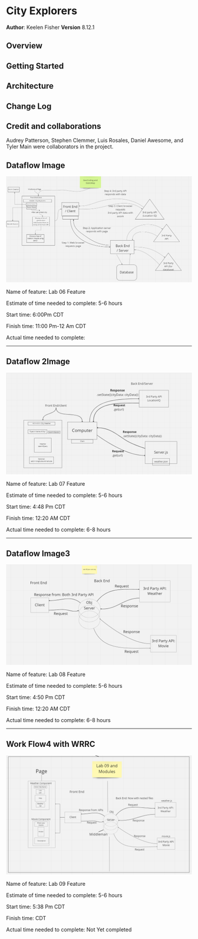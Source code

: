 # City Explorers

**Author**: Keelen Fisher
**Version** 8.12.1

## Overview

## Getting Started

## Architecture

## Change Log

## Credit and collaborations

Audrey Patterson, Stephen Clemmer, Luis Rosales, Daniel Awesome, and Tyler Main were collaborators in the project.

## Dataflow Image

![wireframe](public/Wireframe%20WRRC%20for%20Lab%2006.png)

Name of feature: Lab 06 Feature

Estimate of time needed to complete: 5-6 hours

Start time: 6:00Pm CDT

Finish time: 11:00 Pm-12 Am CDT

Actual time needed to complete:

------------------------------------------------------------------------------------------------------------------------------------------------------------------------------

## Dataflow 2Image

![wireframe2](public/Image%20of%20WRRC%202%20for%20Lab%2007.png)

Name of feature: Lab 07 Feature

Estimate of time needed to complete: 5-6 hours

Start time: 4:48 Pm CDT

Finish time: 12:20 AM CDT

Actual time needed to complete: 6-8 hours

------------------------------------------------------------------------------------------------------------------------------------------------------------------------------

## Dataflow Image3

![wireframe3](public/Image%20of%20WRRC%203%20for%20Lab%2008.png)

Name of feature: Lab 08 Feature

Estimate of time needed to complete: 5-6 hours

Start time: 4:50 Pm CDT

Finish time: 12:20 AM CDT

Actual time needed to complete: 6-8 hours

------------------------------------------------------------------------------------------------------------------------------------------------------------------------------

## Work Flow4 with WRRC

![wireframe4](public/WRRC%204%20for%20Lab%2009.png)

Name of feature: Lab 09 Feature

Estimate of time needed to complete: 5-6 hours

Start time: 5:38 Pm CDT

Finish time: CDT

Actual time needed to complete: Not Yet completed
